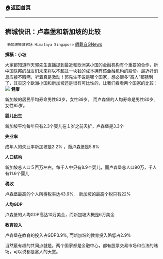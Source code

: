 ###  [:house:返回首頁](https://github.com/ourhimalayas/txt)
---


## 狮城快讯：卢森堡和新加坡的比较
` 新加坡狮城农场 Himalaya Singapore` [轉載自GNews](https://gnews.org/zh-hans/1580962/)

**撰稿：小坡**

大家都知道昨天郭先生直播提到最近和欧洲某小国的金融机构有个重要的合作，新中国联邦的战友们未来将以不超过一块钱的成本拥有该金融机构的股份。最近好消息应接不暇啊，听着真是激动！郭先生不说是哪个国家，想必很多“高人”都猜到了，其实这个欧洲小国和新加坡还是很有可比性的，让我们看看两个国家的比较：
![](https://assets.gnews.org/wp-content/uploads/2021/10/Screenshot-2021-10-08-171403.jpg)
**健康**

新加坡的居民平均寿命男性83岁，女性89岁， 而卢森堡的人均寿命是男性80岁,女性85岁。

**婴儿出生**

新加坡平均每年只有2.3个婴儿在１岁之前夭折，卢森堡是3.3个

**失业率**

成年人的失业率新加坡是2.2% ，而卢森堡是5.8%

**人口结构**

新加坡总人口５百万左右，每千人中只有8.9个婴儿，而卢森堡总人口90万，千人有11.6个婴儿

**税收**

卢森堡最高的个人所得税率达43.6%,　新加坡的最高个税只有22%

**人均GDP**

卢森堡的人均GDP高达10万美金，而新加坡大概是6万美金

**教育投入**

卢森堡在教育的投入占GDP3.9%, 而新加坡的教育投入略低占2.9%

当然最有趣的共同点就是，两个国家都是金融中心，都有股票交易市场和合法的赌场，可以说都是富人的天堂。
